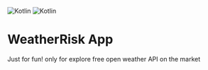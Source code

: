 ![Kotlin](https://img.shields.io/badge/kotlin-%237F52FF.svg?style=for-the-badge&logo=kotlin&logoColor=white) ![Kotlin](https://img.shields.io/badge/jetpack-compose-%237F52FF.svg?style=for-the-badge&logo=jetpack-compose&logoColor=white) 

# WeatherRisk App

Just for fun! only for explore free open weather API on the market

